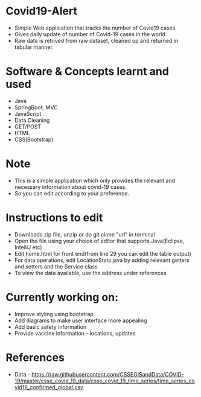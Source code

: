 # Covid19-Alert

* Simple Web application that tracks the number of Covid19 cases
* Gives daily update of number of Covid-19 cases in the world
* Raw data is retrived from raw dataset, cleaned up and returned in tabular manner.


# Software & Concepts learnt and used
* Java
* SpringBoot, MVC
* JavaScript
* Data Cleaning
* GET/POST
* HTML
* CSS(Bootstrap)

# Note
* This is a simple application which only provides the relevant and necessary information about covid-19 cases.
* So you can edit according to your preference.

# Instructions to edit
* Downloads zip file, unzip or do git clone "url" in terminal
* Open the file using your choice of editor that supports Java(Eclipse, IntelliJ etc)
* Edit home.html for front end(from line 29 you can edit the table output)
* For data operations, edit LocationStats.java by adding relevant getters and setters and the Service class
* To view the data available, use the address under references

# Currently working on:
* Improve styling using bootstrap
* Add diagrams to make user interface more appealing
* Add basic safety information
* Provide vaccine information - locations, updates

# References
* Data - https://raw.githubusercontent.com/CSSEGISandData/COVID-19/master/csse_covid_19_data/csse_covid_19_time_series/time_series_covid19_confirmed_global.csv






